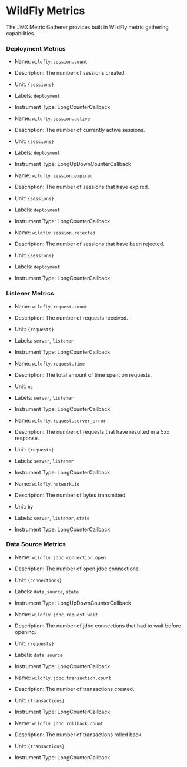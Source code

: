 # WildFly Metrics

The JMX Metric Gatherer provides built in WildFly metric gathering capabilities.

### Deployment Metrics
* Name: `wildfly.session.count`
* Description: The number of sessions created.
* Unit: `{sessions}`
* Labels: `deployment`
* Instrument Type: LongCounterCallback

* Name: `wildfly.session.active`
* Description: The number of currently active sessions.
* Unit: `{sessions}`
* Labels: `deployment`
* Instrument Type: LongUpDownCounterCallback

* Name: `wildfly.session.expired`
* Description: The number of sessions that have expired.
* Unit: `{sessions}`
* Labels: `deployment`
* Instrument Type: LongCounterCallback

* Name: `wildfly.session.rejected`
* Description: The number of sessions that have been rejected.
* Unit: `{sessions}`
* Labels: `deployment`
* Instrument Type: LongCounterCallback

### Listener Metrics
* Name: `wildfly.request.count`
* Description: The number of requests received.
* Unit: `{requests}`
* Labels: `server`, `listener`
* Instrument Type: LongCounterCallback

* Name: `wildfly.request.time`
* Description: The total amount of time spent on requests.
* Unit: `ns`
* Labels: `server`, `listener`
* Instrument Type: LongCounterCallback

* Name: `wildfly.request.server_error`
* Description: The number of requests that have resulted in a 5xx response.
* Unit: `{requests}`
* Labels: `server`, `listener`
* Instrument Type: LongCounterCallback

* Name: `wildfly.network.io`
* Description: The number of bytes transmitted.
* Unit: `by`
* Labels: `server`, `listener`, `state`
* Instrument Type: LongCounterCallback

### Data Source Metrics
* Name: `wildfly.jdbc.connection.open`
* Description: The number of open jdbc connections.
* Unit: `{connections}`
* Labels: `data_source`, `state`
* Instrument Type: LongUpDownCounterCallback

* Name: `wildfly.jdbc.request.wait`
* Description: The number of jdbc connections that had to wait before opening.
* Unit: `{requests}`
* Labels: `data_source`
* Instrument Type: LongCounterCallback

* Name: `wildfly.jdbc.transaction.count`
* Description: The number of transactions created.
* Unit: `{transactions}`
* Instrument Type: LongCounterCallback

* Name: `wildfly.jdbc.rollback.count`
* Description: The number of transactions rolled back.
* Unit: `{transactions}`
* Instrument Type: LongCounterCallback
